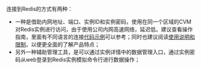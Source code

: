 连接到Redis的方式有两种：
* 一种是借助内网地址、端口、实例ID和实例密码，使用在同一个区域的CVM对Redis实例进行访问，由于使用公司内网高速网络，延迟低。建议查看操作指南，里面有不同语言的连接[代码示例](/doc/product/239/PHP链接代码示例)可以参考；同时也建议阅读[使用说明和限制](/doc/product/239/使用限制)，以便更全面的了解产品特点；
* 另外一种辅助管理工具，是可以通过实例详情中的数据管理入口，通过实例密码从web登录到Redis实例模拟命令行进行数据操作； 
